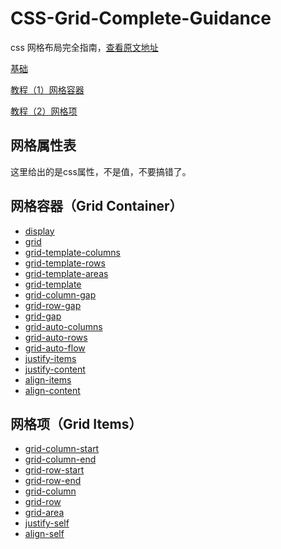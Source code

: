 <link href="http://kevinburke.bitbucket.org/markdowncss/markdown.css" rel="stylesheet"></link>

# CSS-Grid-Complete-Guidance
css 网格布局完全指南，[查看原文地址](https://css-tricks.com/snippets/css/complete-guide-grid/)

[基础](https://github.com/Liiked/CSS-Grid-Complete-Guidance/blob/master/%E5%9F%BA%E7%A1%80.md)

[教程（1）网格容器](https://github.com/Liiked/CSS-Grid-Complete-Guidance/blob/master/教程(1)网格容器.md)

[教程（2）网格项](https://github.com/Liiked/CSS-Grid-Complete-Guidance/blob/master/教程(2)网格项.md)

## 网格属性表

这里给出的是css属性，不是值，不要搞错了。
## 网格容器（Grid Container）
- [display](https://github.com/Liiked/CSS-Grid-Complete-Guidance/blob/master/%E6%95%99%E7%A8%8B(1)%E7%BD%91%E6%A0%BC%E5%AE%B9%E5%99%A8.md#display)
- [grid](https://github.com/Liiked/CSS-Grid-Complete-Guidance/blob/master/%E6%95%99%E7%A8%8B(1)%E7%BD%91%E6%A0%BC%E5%AE%B9%E5%99%A8.md#grid)
- [grid-template-columns](https://github.com/Liiked/CSS-Grid-Complete-Guidance/blob/master/%E6%95%99%E7%A8%8B(1)%E7%BD%91%E6%A0%BC%E5%AE%B9%E5%99%A8.md#grid-template-columns)
- [grid-template-rows](https://github.com/Liiked/CSS-Grid-Complete-Guidance/blob/master/%E6%95%99%E7%A8%8B(1)%E7%BD%91%E6%A0%BC%E5%AE%B9%E5%99%A8.md#grid-template-rows)
- [grid-template-areas](https://github.com/Liiked/CSS-Grid-Complete-Guidance/blob/master/%E6%95%99%E7%A8%8B(1)%E7%BD%91%E6%A0%BC%E5%AE%B9%E5%99%A8.md#grid-template-areas)
- [grid-template](https://github.com/Liiked/CSS-Grid-Complete-Guidance/blob/master/%E6%95%99%E7%A8%8B(1)%E7%BD%91%E6%A0%BC%E5%AE%B9%E5%99%A8.md#grid-template)
- [grid-column-gap](https://github.com/Liiked/CSS-Grid-Complete-Guidance/blob/master/%E6%95%99%E7%A8%8B(1)%E7%BD%91%E6%A0%BC%E5%AE%B9%E5%99%A8.md#grid-column-gap)
- [grid-row-gap](https://github.com/Liiked/CSS-Grid-Complete-Guidance/blob/master/%E6%95%99%E7%A8%8B(1)%E7%BD%91%E6%A0%BC%E5%AE%B9%E5%99%A8.md#grid-row-gap)
- [grid-gap](https://github.com/Liiked/CSS-Grid-Complete-Guidance/blob/master/%E6%95%99%E7%A8%8B(1)%E7%BD%91%E6%A0%BC%E5%AE%B9%E5%99%A8.md#grid-gap)
- [grid-auto-columns](https://github.com/Liiked/CSS-Grid-Complete-Guidance/blob/master/%E6%95%99%E7%A8%8B(1)%E7%BD%91%E6%A0%BC%E5%AE%B9%E5%99%A8.md#grid-auto-columns)
- [grid-auto-rows](https://github.com/Liiked/CSS-Grid-Complete-Guidance/blob/master/%E6%95%99%E7%A8%8B(1)%E7%BD%91%E6%A0%BC%E5%AE%B9%E5%99%A8.md#grid-auto-rows)
- [grid-auto-flow](https://github.com/Liiked/CSS-Grid-Complete-Guidance/blob/master/%E6%95%99%E7%A8%8B(1)%E7%BD%91%E6%A0%BC%E5%AE%B9%E5%99%A8.md#grid-auto-flow)
- [justify-items](https://github.com/Liiked/CSS-Grid-Complete-Guidance/blob/master/%E6%95%99%E7%A8%8B(1)%E7%BD%91%E6%A0%BC%E5%AE%B9%E5%99%A8.md#justify-items)
- [justify-content](https://github.com/Liiked/CSS-Grid-Complete-Guidance/blob/master/%E6%95%99%E7%A8%8B(1)%E7%BD%91%E6%A0%BC%E5%AE%B9%E5%99%A8.md#justify-content)
- [align-items](https://github.com/Liiked/CSS-Grid-Complete-Guidance/blob/master/%E6%95%99%E7%A8%8B(1)%E7%BD%91%E6%A0%BC%E5%AE%B9%E5%99%A8.md#align-items)
- [align-content](https://github.com/Liiked/CSS-Grid-Complete-Guidance/blob/master/%E6%95%99%E7%A8%8B(1)%E7%BD%91%E6%A0%BC%E5%AE%B9%E5%99%A8.md#align-content)
## 网格项（Grid Items）
- [grid-column-start](https://github.com/Liiked/CSS-Grid-Complete-Guidance/blob/master/%E6%95%99%E7%A8%8B(2)%E7%BD%91%E6%A0%BC%E9%A1%B9.md#grid-column-start--grid-column-end-grid-row-start--grid-row-end)
- [grid-column-end](https://github.com/Liiked/CSS-Grid-Complete-Guidance/blob/master/%E6%95%99%E7%A8%8B(2)%E7%BD%91%E6%A0%BC%E9%A1%B9.md#grid-column-start--grid-column-end-grid-row-start--grid-row-end)
- [grid-row-start](https://github.com/Liiked/CSS-Grid-Complete-Guidance/blob/master/%E6%95%99%E7%A8%8B(2)%E7%BD%91%E6%A0%BC%E9%A1%B9.md#grid-column-start--grid-column-end-grid-row-start--grid-row-end)
- [grid-row-end](https://github.com/Liiked/CSS-Grid-Complete-Guidance/blob/master/%E6%95%99%E7%A8%8B(2)%E7%BD%91%E6%A0%BC%E9%A1%B9.md#grid-column-start--grid-column-end-grid-row-start--grid-row-end)
- [grid-column](https://github.com/Liiked/CSS-Grid-Complete-Guidance/blob/master/%E6%95%99%E7%A8%8B(2)%E7%BD%91%E6%A0%BC%E9%A1%B9.md#grid-column)
- [grid-row](https://github.com/Liiked/CSS-Grid-Complete-Guidance/blob/master/%E6%95%99%E7%A8%8B(2)%E7%BD%91%E6%A0%BC%E9%A1%B9.md#grid-row)
- [grid-area](https://github.com/Liiked/CSS-Grid-Complete-Guidance/blob/master/%E6%95%99%E7%A8%8B(2)%E7%BD%91%E6%A0%BC%E9%A1%B9.md#grid-area)
- [justify-self](https://github.com/Liiked/CSS-Grid-Complete-Guidance/blob/master/%E6%95%99%E7%A8%8B(2)%E7%BD%91%E6%A0%BC%E9%A1%B9.md#justify-self)
- [align-self](https://github.com/Liiked/CSS-Grid-Complete-Guidance/blob/master/%E6%95%99%E7%A8%8B(2)%E7%BD%91%E6%A0%BC%E9%A1%B9.md#align-self)